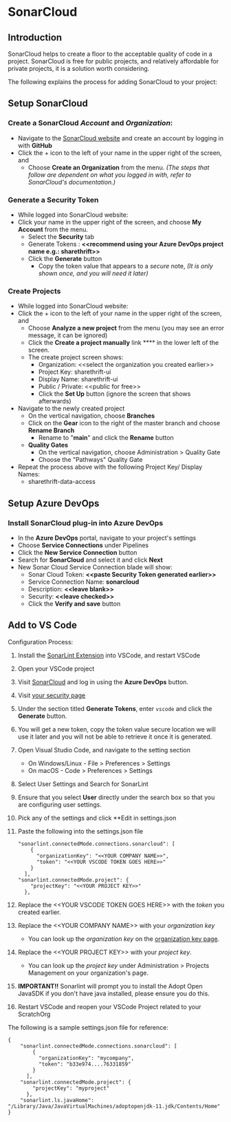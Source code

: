 # SonarCloud

## Introduction

SonarCloud helps to create a floor to the acceptable quality of code in a project. SonarCloud is free for public projects, and relatively affordable for private projects, it is a solution worth considering.



The following explains the process for adding SonarCloud to your project:

## Setup SonarCloud

### Create a SonarCloud _Account_ and _Organization_:

* Navigate to the [SonarCloud website](https://sonarcloud.io/) and create an account by logging in with **GitHub**&#x20;
* Click the + icon to the left of your name in the upper right of the screen, and&#x20;
  * Choose **Create an Organization** from the menu. _(The steps that follow are dependent on what you logged in with, refer to SonarCloud's documentation.)_

### Generate a Security Token

* While logged into SonarCloud website:
* Click your name in the upper right of the screen, and choose **My Account** from the menu.
  * Select the **Security** tab
  * Generate Tokens : **<\<recommend using your Azure DevOps project name e.g.: sharethrift>>**
  * Click the **Generate** button
    * Copy the token value that appears to a _secure_ note, _(It is only shown once, and you will need it later)_

### Create Projects

* While logged into SonarCloud website:
* Click the + icon to the left of your name in the upper right of the screen, and&#x20;
  * Choose **Analyze a new project** from the menu (you may see an error message, it can be ignored)
  * Click the **Create a project manually** link **** in the lower left of the screen.
  * The create project screen shows:
    * Organization: <\<select the organization you created earlier>>
    * Project Key: sharethrift-ui
    * Display Name: sharethrift-ui
    * Public / Private: <\<public for free>>
    * Click the **Set Up** button (ignore the screen that shows afterwards)
* Navigate to the newly created project
  * On the vertical navigation, choose **Branches**
  * Click on the **Gear** icon to the right of the master branch and choose **Rename Branch**
    * Rename to "**main**" and click the **Rename** button
  * **Quality Gates**
    * On the vertical navigation, choose Administration > Quality Gate
    * Choose the "Pathways" Quality Gate
* Repeat the process above with the following Project Key/ Display Names:
  * sharethrift-data-access





## Setup Azure DevOps

### Install SonarCloud plug-in into Azure DevOps

* In the **Azure DevOps** portal, navigate to your project's settings
* Choose **Service Connections** under Pipelines
* Click the **New Service Connection** button
* Search for **SonarCloud** and select it and click **Next**
* New Sonar Cloud Service Connection blade will show:
  * Sonar Cloud Token: **<\<paste Security Token generated earlier>>**
  * Service Connection Name: **sonarcloud**
  * Description: **<\<leave blank>>**
  * Security: **<\<leave checked>>**
  * Click the **Verify and save** button

## Add to VS Code



Configuration Process:

1. Install the [SonarLint Extension](https://marketplace.visualstudio.com/items?itemName=SonarSource.sonarlint-vscode) into VSCode, and restart VSCode
2. Open your VSCode project&#x20;
3. Visit [SonarCloud](https://sonarcloud.io/) and log in using the **Azure DevOps** button.
4. Visit [your security page](https://sonarcloud.io/account/security/)
5. Under the section titled **Generate Tokens**, enter `vscode` and click the **Generate** button.
6. You will get a new token, copy the token value secure location we will use it later and you will not be able to retrieve it once it is generated.
7. Open Visual Studio Code, and navigate to the setting section
   * On Windows/Linux - File > Preferences > Settings
   * On macOS - Code > Preferences > Settings
8. Select User Settings and Search for SonarLint
9. Ensure that you select **User** directly under the search box so that you are configuring user settings.
10. Pick any of the settings and click \*\*Edit in settings.json
11. Paste the following into the settings.json file

    ```
    "sonarlint.connectedMode.connections.sonarcloud": [
        {
          "organizationKey": "<<YOUR COMPANY NAME>>",
          "token": "<<YOUR VSCODE TOKEN GOES HERE>>"
        }
      ],
    "sonarlint.connectedMode.project": {
        "projectKey": "<<YOUR PROJECT KEY>>"
      },
    ```
12. Replace the <\<YOUR VSCODE TOKEN GOES HERE>> with the _token_ you created earlier.
13. Replace the <\<YOUR COMPANY NAME>> with your _organization key_
    * You can look up the _organization key_ on the [organization key page](https://sonarcloud.io/account/organizations).
14. Replace the <\<YOUR PROJECT KEY>> with your _project key_.
    * You can look up the _project key_ under Administration > Projects Management on your organization's page.
15. **IMPORTANT!!** Sonarlint will prompt you to install the Adopt Open JavaSDK if you don't have java installed, please ensure you do this.
16. Restart VSCode and reopen your VSCode Project related to your ScratchOrg

The following is a sample settings.json file for reference:

```
{
    "sonarlint.connectedMode.connections.sonarcloud": [
        {
          "organizationKey": "mycompany",
          "token": "b33e974....76331859"
        }
      ],
    "sonarlint.connectedMode.project": {
        "projectKey": "myproject"
      },
    "sonarlint.ls.javaHome": "/Library/Java/JavaVirtualMachines/adoptopenjdk-11.jdk/Contents/Home"
}
```

